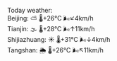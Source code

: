 Today weather:  
Beijing: ⛅️  🌡️+26°C 🌬️↙4km/h  
Tianjin: 🌫  🌡️+28°C 🌬️↑11km/h  
Shijiazhuang: ☀️   🌡️+31°C 🌬️↓4km/h  
Tangshan: 🌦   🌡️+26°C 🌬️↖11km/h  
